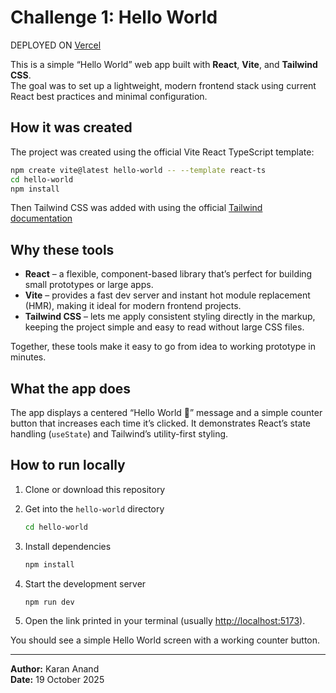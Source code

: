 # Challenge 1: Hello World

DEPLOYED ON [Vercel](https://hello-world-alpha-teal.vercel.app)

This is a simple “Hello World” web app built with **React**, **Vite**, and **Tailwind CSS**.  
The goal was to set up a lightweight, modern frontend stack using current React best practices and minimal configuration.


## How it was created

The project was created using the official Vite React TypeScript template:

```bash
npm create vite@latest hello-world -- --template react-ts
cd hello-world
npm install
````
Then Tailwind CSS was added with using the official [Tailwind documentation](https://tailwindcss.com/docs/installation/using-vite)

## Why these tools

* **React** – a flexible, component-based library that’s perfect for building small prototypes or large apps.
* **Vite** – provides a fast dev server and instant hot module replacement (HMR), making it ideal for modern frontend projects.
* **Tailwind CSS** – lets me apply consistent styling directly in the markup, keeping the project simple and easy to read without large CSS files.

Together, these tools make it easy to go from idea to working prototype in minutes.

## What the app does

The app displays a centered “Hello World 👋” message and a simple counter button that increases each time it’s clicked.
It demonstrates React’s state handling (`useState`) and Tailwind’s utility-first styling.

## How to run locally

1. Clone or download this repository

2. Get into the `hello-world` directory

   ```bash
   cd hello-world
   ```
3. Install dependencies

   ```bash
   npm install
   ```

4. Start the development server

    ```bash
   npm run dev
   ```

5. Open the link printed in your terminal (usually [http://localhost:5173](http://localhost:5173)).

You should see a simple Hello World screen with a working counter button.

---

**Author:** Karan Anand  
**Date:** 19 October 2025  
